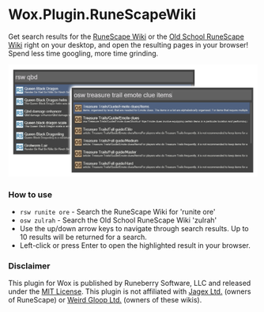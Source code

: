 # Wox.Plugin.RuneScapeWiki

Get search results for the [RuneScape Wiki](https://runescape.wiki) or the [Old School RuneScape Wiki](https://oldschool.runescape.wiki) right on your desktop, and open the resulting pages in your browser! Spend less time googling, more time grinding.

![RuneScapeWiki plugin preview](preview.png)

### How to use

* `rsw runite ore` - Search the RuneScape Wiki for 'runite ore'
* `osw zulrah` - Search the Old School RuneScape Wiki 'zulrah'
* Use the up/down arrow keys to navigate through search results. Up to 10 results will be returned for a search.
* Left-click or press Enter to open the highlighted result in your browser.

### Disclaimer

This plugin for Wox is published by Runeberry Software, LLC and released under the [MIT License](https://github.com/dolphinspired/Wox.Plugin.RuneScapeWiki/blob/master/LICENSE). This plugin is not affiliated with [Jagex Ltd.](https://www.jagex.com/) (owners of RuneScape) or [Weird Gloop Ltd.](https://weirdgloop.org/) (owners of these wikis).

